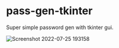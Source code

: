 # pass-gen-tkinter
Super simple password gen with tkinter gui.

![Screenshot 2022-07-25 193158](https://user-images.githubusercontent.com/58707230/180891973-60fbe53b-040f-44d4-8fda-1269fb79710d.png)
